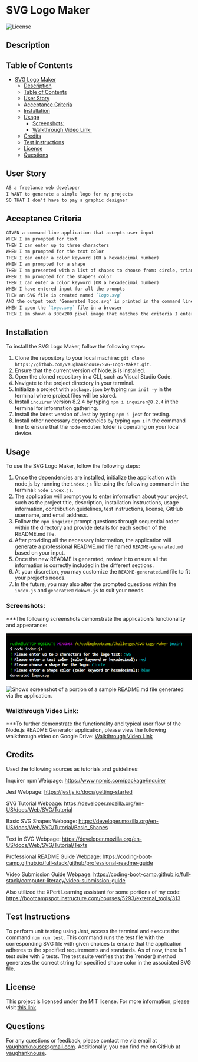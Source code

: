 # SVG Logo Maker

![License](https://img.shields.io/badge/License-MIT-blue.svg)

## Description

## Table of Contents
- [SVG Logo Maker](#svg-logo-maker)
  - [Description](#description)
  - [Table of Contents](#table-of-contents)
  - [User Story](#user-story)
  - [Acceptance Criteria](#acceptance-criteria)
  - [Installation](#installation)
  - [Usage](#usage)
    - [Screenshots:](#screenshots)
    - [Walkthrough Video Link:](#walkthrough-video-link)
  - [Credits](#credits)
  - [Test Instructions](#test-instructions)
  - [License](#license)
  - [Questions](#questions)


## User Story

```md
AS a freelance web developer
I WANT to generate a simple logo for my projects
SO THAT I don't have to pay a graphic designer
```

## Acceptance Criteria

```md
GIVEN a command-line application that accepts user input
WHEN I am prompted for text
THEN I can enter up to three characters
WHEN I am prompted for the text color
THEN I can enter a color keyword (OR a hexadecimal number)
WHEN I am prompted for a shape
THEN I am presented with a list of shapes to choose from: circle, triangle, and square
WHEN I am prompted for the shape's color
THEN I can enter a color keyword (OR a hexadecimal number)
WHEN I have entered input for all the prompts
THEN an SVG file is created named `logo.svg`
AND the output text "Generated logo.svg" is printed in the command line
WHEN I open the `logo.svg` file in a browser
THEN I am shown a 300x200 pixel image that matches the criteria I entered
```

## Installation
To install the SVG Logo Maker, follow the following steps:
1.	Clone the repository to your local machine: `git clone https://github.com/vaughanknouse/SVG-Logo-Maker.git`.
2.	Ensure that the current version of Node.js is installed. 
3.	Open the cloned repository in a CLI, such as Visual Studio Code.
4.	Navigate to the project directory in your terminal. 
5.	Initialize a project with `package.json` by typing `npm init -y` in the terminal where  project files will be stored.
6.	Install `inquirer` version 8.2.4 by typing `npm i inquirer@8.2.4` in the terminal for information gathering.
7. Install the latest version of Jest by typing `npm i jest` for testing.
8.	Install other necessary dependencies by typing `npm i` in the command line to ensure that the `node-modules` folder is operating on your local device. 


## Usage
To use the SVG Logo Maker, follow the following steps:
1.	Once the dependencies are installed, initialize the application with node.js by running the `index.js` file using the following command in the terminal: `node index.js`.
2.	The application will prompt you to enter information about your project, such as the project title, description, installation instructions, usage information, contribution guidelines, test instructions, license, GitHub username, and email address.
3.	Follow the `npm inquirer` prompt questions through sequential order within the directory and provide details for each section of the README.md file.
4.	After providing all the necessary information, the application will generate a professional README.md file named `README-generated.md` based on your input.
5.	Once the new README is generated, review it to ensure all the information is correctly included in the different sections.
6.	At your discretion, you may customize the `README-generated.md` file to fit your project’s needs. 
7.	In the future, you may also alter the prompted questions within the `index.js` and `generateMarkdown.js` to suit your needs. 


### Screenshots:
***The following screenshots demonstrate the application's functionality and appearance:

![Shows screenshot of the prompts made to the user via the inquirer command line interface.](Assets/Images/user-input-screenshot.png)

![Shows screenshot of a portion of a sample README.md file generated via the application.](Assets/Images/README-generated-screenshot.png)

### Walkthrough Video Link: 
***To further demonstrate the functionality and typical user flow of the Node.js README Generator application, please view the following walkthrough video on Google Drive: [Walkthrough Video Link](https://drive.google.com/file/d/1OfjaBpPFfmCyQXZWPAMijFJ0GypcDJeE/view?usp=sharing)


## Credits
Used the following sources as tutorials and guidelines:

Inquirer npm Webpage: https://www.npmjs.com/package/inquirer 

Jest Webpage: https://jestjs.io/docs/getting-started 

SVG Tutorial Webpage: https://developer.mozilla.org/en-US/docs/Web/SVG/Tutorial 

Basic SVG Shapes Webpage: https://developer.mozilla.org/en-US/docs/Web/SVG/Tutorial/Basic_Shapes 

Text in SVG Webpage: https://developer.mozilla.org/en-US/docs/Web/SVG/Tutorial/Texts 

Professional README Guide Webpage: https://coding-boot-camp.github.io/full-stack/github/professional-readme-guide

Video Submission Guide Webpage: https://coding-boot-camp.github.io/full-stack/computer-literacy/video-submission-guide

Also utilized the XPert Learning assistant for some portions of my code:
https://bootcampspot.instructure.com/courses/5293/external_tools/313

## Test Instructions
To perform unit testing using Jest, access the terminal and execute the command `npm run test`. This command runs the test file with the corresponding SVG file with given choices to ensure that the application adheres to the specified requirements and standards. As of now, there is 1 test suite with 3 tests. The test suite verifies that the `render() method generates the correct string for specified shape color in the associated SVG file. 

## License
This project is licensed under the MIT license. For more information, please visit [this link](https://opensource.org/licenses/MIT).

## Questions
For any questions or feedback, please contact me via email at vaughanknouse@gmail.com.
Additionally, you can find me on GitHub at [vaughanknouse](https://github.com/vaughanknouse).
